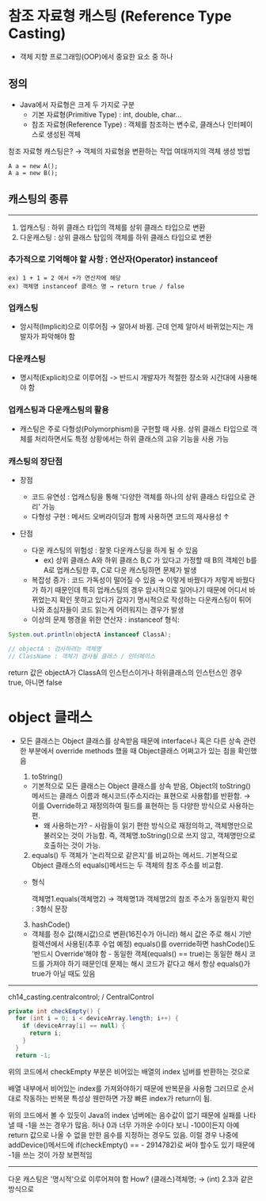 # 참조 자료형 캐스팅 (Reference Type Casting)
- 객체 지향 프로그래밍(OOP)에서 중요한 요소 중 하나

## 정의
- Java에서 자료형은 크게 두 가지로 구분
    - 기본 자료형(Primitive Type) : int, double, char...
    - 참조 자료형(Reference Type) : 객체를 참조하는 변수로, 클래스나 인터페이스로 생성된 객체 

참조 자료형 캐스팅은? → 객체의 자료형을 변환하는 작업 여태까지의 객체 생성 방법

    A a = new A(); 
    A a = new B();

## 캐스팅의 종류

-------
1. 업캐스팅 : 하위 클래스 타입의 객체를 상위 클래스 타입으로 변환
2. 다운캐스팅 : 상위 클래스 탑입의 객체를 하위 클래스 타입으로 변환

### 추가적으로 기억해야 할 사항 : 연산자(Operator) instanceof

    ex) 1 + 1 = 2 에서 +가 연산자에 해당
    ex) 객체명 instanceof 클래스 명 → return true / false

### 업캐스팅
- 암시적(Implicit)으로 이루어짐 → 알아서 바뀜. 근데 언제 알아서 바뀌었는지는 개발자가 파악해야 함

### 다운캐스팅
- 명시적(Explicit)으로 이루어짐 -> 반드시 개발자가 적절한 장소와 시간대에 사용해야 함

### 업캐스팅과 다운캐스팅의 활용
- 캐스팅은 주로 다형성(Polymorphism)을 구현할 때 사용. 상위 클래스 타입으로 객체를 처리하면서도 특정 상황에서는 하위 클래스의 고유 기능을 사용 가능

### 캐스팅의 장단점
- 장점
  - 코드 유연성 : 업캐스팅을 통해 '다양한 객체를 하나의 상위 클래스 타입으로 관리' 가능
  - 다형성 구현 : 메서드 오버라이딩과 함께 사용하면 코드의 재사용성 ↑
  
- 단점
    - 다운 캐스팅의 위험성 : 잘못 다운캐스딩을 하게 될 수 있음
      - ex) 상위 클래스 A와 하위 클래스 B,C 가 있다고 가정할 때 B의 객체인 b를 A로 업캐스팅한 후, C로 다운 캐스팅하면 문제가 발생
    - 복잡성 증가 : 코드 가독성이 떨어질 수 있음 → 이렇게 바꿨다가 저렇게 바꿨다가 하기 때문인데 특히 업캐스팅의 경우 암시적으로 일어나기 때문에 어디서 바뀌었는지 확인 못하고 있다가 갑자기 명시적으로 작성하는 다운캐스팅이 튀어나와 초심자들이 코드 읽는게 어려워지는 경우가 발생
    - 이상의 문제 행경을 위한 연산자 : instanceof
  형식:
```java
System.out.println(objectA instanceof ClassA);

// objectA : 검사하려는 객체명
// ClassName : 객체가 검사될 클래스 / 인터페이스
```
return 값은 objectA가 ClassA의 인스턴스이거나 하위클래스의 인스턴스인 경우 true, 아니면 false

# object 클래스

- 모든 클래스는 Object 클래스를 상속받음
때문에 interface나 혹은 다른 상속 관련한 부분에서 override methods 했을 때 Object클래스 어쩌고가 있는 점을 확인했음


  1. toString()
  - 기본적으로 모든 클래스는 Object 클래스를 상속 받음, Object의 toString() 메서드는 클래스 이름과 해시코드(주소지라는 표현으로 사용함)를 반환함. → 이를 Override하고 재정의하여 필드를 표현하는 등 다양한 방식으로 사용하는 편.
     - 왜 사용하는가? - 사람들이 읽기 편한 방식으로 재정의하고, 객체명만으로 불러오는 것이 가능함. 즉, 객체명.toString()으로 쓰지 않고, 객체명만으로 호출하는 것이 가능.


  2. equals() 두 객체가 '논리적으로 같은지'를 비교하는 메서드. 기본적으로 Object 클래스의 equals()메서드는 두 객체의 참조 주소를 비교함.
  - 형식

    객체명1.equals(객체명2) → 객체명1과 객체명2의 참조 주소가 동일한지 확인 : 3형식 문장


  3. hashCode()
  - 객체를 정수 값(해시값)으로 변환(16진수가 아니라) 해시 값은 주로 해시 기반 컬렉션에서 사용된(추후 수업 예정)  equals()를 override하면 hashCode()도 '반드시 Override'해야 함  - 동일한 객체(equals() == true)는 동일한 해시 코드를 가져야 하기 때문인데 문제는 해시 코드가 같다고 해서 항상 equals()가 true가 아닐 때도 있음

---
ch14_casting.centralcontrol; / CentralControl
```java
private int checkEmpty() {  
  for (int i = 0; i < deviceArray.length; i++) {
    if (deviceArray[i] == null) {
      return i;
    }
  }
  return -1;
```
위의 코드에서 checkEmpty 부분은 비어있는 배열의 index 넘버를 반환하는 것으로 

배열 내부에서 비어있는 index를 가져와야하기 때문에 반복문을 사용함 그러므로 순서대로 작동하는 반복문 특성상 웬만하면 가장 빠른 index가 return이 됨.

위의 코드에서 볼 수 있듯이 Java의 index 넘버에는 음수값이 없기 때문에 실패를 나타낼 때 -1을 쓰는 경우가 많음. 허나 0과 너무 가까운 수이다 보니 -100이든지 아예 return 값으로 나올 수 없을 만한 음수를 지정하는 경우도 있음. 이럴 경우 나중에 addDevice()메서드에 if(checkEmpty() == - 2914782)로 써야 할수도 있기 때문에 -1을 쓰는 것이 가장 보편적임

---

다운 캐스팅은 '명시적'으로 이루어져야 함
How?
(클래스)객체명; → (int) 2.3과 같은 방식으로

